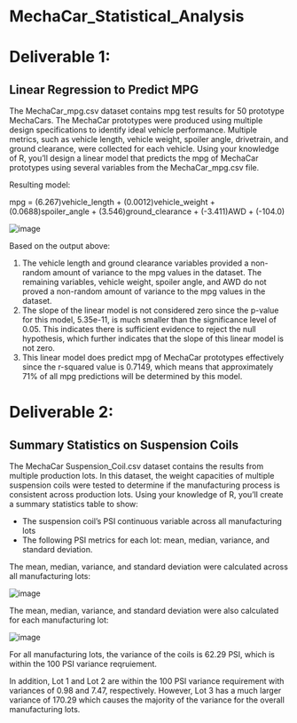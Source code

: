 # MechaCar_Statistical_Analysis

# Deliverable 1:

## Linear Regression to Predict MPG

The MechaCar_mpg.csv dataset contains mpg test results for 50 prototype MechaCars. The MechaCar prototypes were produced using multiple design specifications to identify ideal vehicle performance. Multiple metrics, such as vehicle length, vehicle weight, spoiler angle, drivetrain, and ground clearance, were collected for each vehicle. Using your knowledge of R, you’ll design a linear model that predicts the mpg of MechaCar prototypes using several variables from the MechaCar_mpg.csv file. 

Resulting model: 

mpg = (6.267)vehicle_length + (0.0012)vehicle_weight + (0.0688)spoiler_angle + (3.546)ground_clearance + (-3.411)AWD + (-104.0)

![image](https://user-images.githubusercontent.com/76754655/119601579-4977c300-bd9e-11eb-9e40-a180a366ec3d.png)

Based on the output above:

1. The vehicle length and ground clearance variables provided a non-random amount of variance to the mpg values in the dataset. The remaining variables, vehicle weight, spoiler angle, and AWD do not proved a non-random amount of variance to the mpg values in the dataset.
2. The slope of the linear model is not considered zero since the p-value for this model, 5.35e-11, is much smaller than the significance level of 0.05. This indicates there is sufficient evidence to reject the null hypothesis, which further indicates that the slope of this linear model is not zero.
3. This linear model does predict mpg of MechaCar prototypes effectively since the r-squared value is 0.7149, which means that approximately 71% of all mpg predictions will be determined by this model. 

# Deliverable 2:

## Summary Statistics on Suspension Coils

The MechaCar Suspension_Coil.csv dataset contains the results from multiple production lots. In this dataset, the weight capacities of multiple suspension coils were tested to determine if the manufacturing process is consistent across production lots. Using your knowledge of R, you’ll create a summary statistics table to show:

- The suspension coil’s PSI continuous variable across all manufacturing lots
- The following PSI metrics for each lot: mean, median, variance, and standard deviation.

The mean, median, variance, and standard deviation were calculated across all manufacturing lots:

![image](https://user-images.githubusercontent.com/76754655/119745862-ea6c8980-be43-11eb-916d-d8f39c4099e1.png)

The mean, median, variance, and standard deviation were also calculated for each manufacturing lot:

![image](https://user-images.githubusercontent.com/76754655/119745977-2acc0780-be44-11eb-913b-7e670e784849.png)

For all manufacturing lots, the variance of the coils is 62.29 PSI, which is within the 100 PSI variance reqruiement.

In addition, Lot 1 and Lot 2 are within the 100 PSI variance requirement with variances of 0.98 and 7.47, respectively. However, Lot 3 has a much larger variance of 170.29 which causes the majority of the variance for the overall manufacturing lots.
